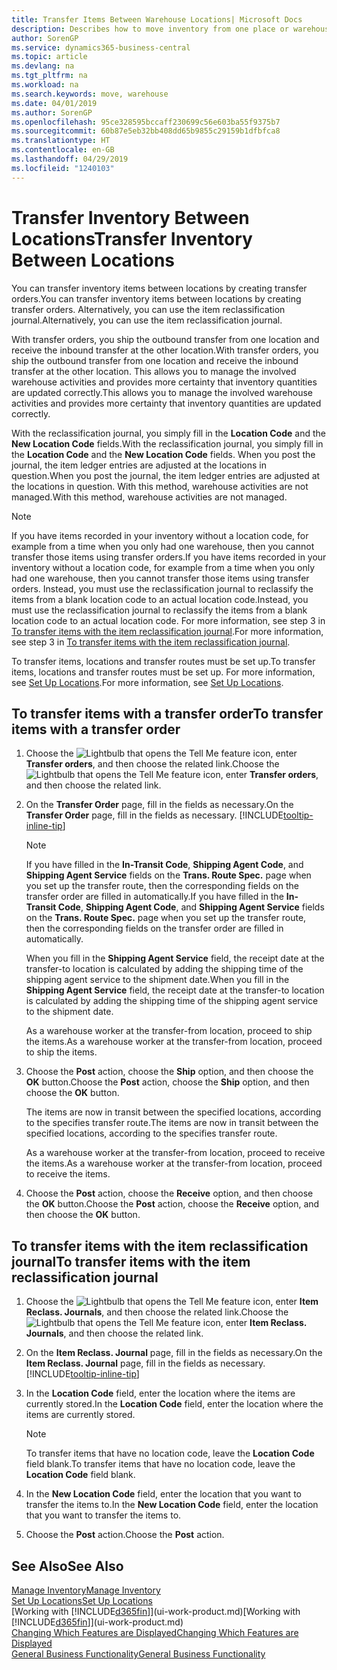 ```yaml
---
title: Transfer Items Between Warehouse Locations| Microsoft Docs
description: Describes how to move inventory from one place or warehouse to another, either with the reclassification journal or with transfer orders.
author: SorenGP
ms.service: dynamics365-business-central
ms.topic: article
ms.devlang: na
ms.tgt_pltfrm: na
ms.workload: na
ms.search.keywords: move, warehouse
ms.date: 04/01/2019
ms.author: SorenGP
ms.openlocfilehash: 95ce328595bccaff230699c56e603ba55f9375b7
ms.sourcegitcommit: 60b87e5eb32bb408dd65b9855c29159b1dfbfca8
ms.translationtype: HT
ms.contentlocale: en-GB
ms.lasthandoff: 04/29/2019
ms.locfileid: "1240103"
---
```

# <a name="transfer-inventory-between-locations"></a><span data-ttu-id="6ffab-103">Transfer Inventory Between Locations</span><span class="sxs-lookup"><span data-stu-id="6ffab-103">Transfer Inventory Between Locations</span></span>
<span data-ttu-id="6ffab-104">You can transfer inventory items between locations by creating transfer orders.</span><span class="sxs-lookup"><span data-stu-id="6ffab-104">You can transfer inventory items between locations by creating transfer orders.</span></span> <span data-ttu-id="6ffab-105">Alternatively, you can use the item reclassification journal.</span><span class="sxs-lookup"><span data-stu-id="6ffab-105">Alternatively, you can use the item reclassification journal.</span></span>

<span data-ttu-id="6ffab-106">With transfer orders, you ship the outbound transfer from one location and receive the inbound transfer at the other location.</span><span class="sxs-lookup"><span data-stu-id="6ffab-106">With transfer orders, you ship the outbound transfer from one location and receive the inbound transfer at the other location.</span></span> <span data-ttu-id="6ffab-107">This allows you to manage the involved warehouse activities and provides more certainty that inventory quantities are updated correctly.</span><span class="sxs-lookup"><span data-stu-id="6ffab-107">This allows you to manage the involved warehouse activities and provides more certainty that inventory quantities are updated correctly.</span></span>

<span data-ttu-id="6ffab-108">With the reclassification journal, you simply fill in the **Location Code** and the **New Location Code** fields.</span><span class="sxs-lookup"><span data-stu-id="6ffab-108">With the reclassification journal, you simply fill in the **Location Code** and the **New Location Code** fields.</span></span> <span data-ttu-id="6ffab-109">When you post the journal, the item ledger entries are adjusted at the locations in question.</span><span class="sxs-lookup"><span data-stu-id="6ffab-109">When you post the journal, the item ledger entries are adjusted at the locations in question.</span></span> <span data-ttu-id="6ffab-110">With this method, warehouse activities are not managed.</span><span class="sxs-lookup"><span data-stu-id="6ffab-110">With this method, warehouse activities are not managed.</span></span>

> [!NOTE]  
>   <span data-ttu-id="6ffab-111">If you have items recorded in your inventory without a location code, for example from a time when you only had one warehouse, then you cannot transfer those items using transfer orders.</span><span class="sxs-lookup"><span data-stu-id="6ffab-111">If you have items recorded in your inventory without a location code, for example from a time when you only had one warehouse, then you cannot transfer those items using transfer orders.</span></span> <span data-ttu-id="6ffab-112">Instead, you must use the reclassification journal to reclassify the items from a blank location code to an actual location code.</span><span class="sxs-lookup"><span data-stu-id="6ffab-112">Instead, you must use the reclassification journal to reclassify the items from a blank location code to an actual location code.</span></span>  <span data-ttu-id="6ffab-113">For more information, see step 3 in [To transfer items with the item reclassification journal](inventory-how-transfer-between-locations.md#to-transfer-items-with-the-item-reclassification-journal).</span><span class="sxs-lookup"><span data-stu-id="6ffab-113">For more information, see step 3 in [To transfer items with the item reclassification journal](inventory-how-transfer-between-locations.md#to-transfer-items-with-the-item-reclassification-journal).</span></span>

<span data-ttu-id="6ffab-114">To transfer items, locations and transfer routes must be set up.</span><span class="sxs-lookup"><span data-stu-id="6ffab-114">To transfer items, locations and transfer routes must be set up.</span></span> <span data-ttu-id="6ffab-115">For more information, see [Set Up Locations](inventory-how-setup-locations.md).</span><span class="sxs-lookup"><span data-stu-id="6ffab-115">For more information, see [Set Up Locations](inventory-how-setup-locations.md).</span></span>

## <a name="to-transfer-items-with-a-transfer-order"></a><span data-ttu-id="6ffab-116">To transfer items with a transfer order</span><span class="sxs-lookup"><span data-stu-id="6ffab-116">To transfer items with a transfer order</span></span>
1. <span data-ttu-id="6ffab-117">Choose the ![Lightbulb that opens the Tell Me feature](media/ui-search/search_small.png "Tell me what you want to do") icon, enter **Transfer orders**, and then choose the related link.</span><span class="sxs-lookup"><span data-stu-id="6ffab-117">Choose the ![Lightbulb that opens the Tell Me feature](media/ui-search/search_small.png "Tell me what you want to do") icon, enter **Transfer orders**, and then choose the related link.</span></span>
2. <span data-ttu-id="6ffab-118">On the **Transfer Order** page, fill in the fields as necessary.</span><span class="sxs-lookup"><span data-stu-id="6ffab-118">On the **Transfer Order** page, fill in the fields as necessary.</span></span> [!INCLUDE[tooltip-inline-tip](includes/tooltip-inline-tip_md.md)]

    > [!NOTE]  
    >   <span data-ttu-id="6ffab-119">If you have filled in the **In-Transit Code**, **Shipping Agent Code**, and **Shipping Agent Service** fields on the **Trans. Route Spec.** page when you set up the transfer route, then the corresponding fields on the transfer order are filled in automatically.</span><span class="sxs-lookup"><span data-stu-id="6ffab-119">If you have filled in the **In-Transit Code**, **Shipping Agent Code**, and **Shipping Agent Service** fields on the **Trans. Route Spec.** page when you set up the transfer route, then the corresponding fields on the transfer order are filled in automatically.</span></span>

    <span data-ttu-id="6ffab-120">When you fill in the **Shipping Agent Service** field, the receipt date at the transfer-to location is calculated by adding the shipping time of the shipping agent service to the shipment date.</span><span class="sxs-lookup"><span data-stu-id="6ffab-120">When you fill in the **Shipping Agent Service** field, the receipt date at the transfer-to location is calculated by adding the shipping time of the shipping agent service to the shipment date.</span></span>

    <span data-ttu-id="6ffab-121">As a warehouse worker at the transfer-from location, proceed to ship the items.</span><span class="sxs-lookup"><span data-stu-id="6ffab-121">As a warehouse worker at the transfer-from location, proceed to ship the items.</span></span>
3. <span data-ttu-id="6ffab-122">Choose the **Post** action, choose the **Ship** option, and then choose the **OK** button.</span><span class="sxs-lookup"><span data-stu-id="6ffab-122">Choose the **Post** action, choose the **Ship** option, and then choose the **OK** button.</span></span>

    <span data-ttu-id="6ffab-123">The items are now in transit between the specified locations, according to the specifies transfer route.</span><span class="sxs-lookup"><span data-stu-id="6ffab-123">The items are now in transit between the specified locations, according to the specifies transfer route.</span></span>

    <span data-ttu-id="6ffab-124">As a warehouse worker at the transfer-from location, proceed to receive the items.</span><span class="sxs-lookup"><span data-stu-id="6ffab-124">As a warehouse worker at the transfer-from location, proceed to receive the items.</span></span>
4. <span data-ttu-id="6ffab-125">Choose the **Post** action, choose the **Receive** option, and then choose the **OK** button.</span><span class="sxs-lookup"><span data-stu-id="6ffab-125">Choose the **Post** action, choose the **Receive** option, and then choose the **OK** button.</span></span>

## <a name="to-transfer-items-with-the-item-reclassification-journal"></a><span data-ttu-id="6ffab-126">To transfer items with the item reclassification journal</span><span class="sxs-lookup"><span data-stu-id="6ffab-126">To transfer items with the item reclassification journal</span></span>
1. <span data-ttu-id="6ffab-127">Choose the ![Lightbulb that opens the Tell Me feature](media/ui-search/search_small.png "Tell me what you want to do") icon, enter **Item Reclass. Journals**, and then choose the related link.</span><span class="sxs-lookup"><span data-stu-id="6ffab-127">Choose the ![Lightbulb that opens the Tell Me feature](media/ui-search/search_small.png "Tell me what you want to do") icon, enter **Item Reclass. Journals**, and then choose the related link.</span></span>
2. <span data-ttu-id="6ffab-128">On the **Item Reclass. Journal** page, fill in the fields as necessary.</span><span class="sxs-lookup"><span data-stu-id="6ffab-128">On the **Item Reclass. Journal** page, fill in the fields as necessary.</span></span> [!INCLUDE[tooltip-inline-tip](includes/tooltip-inline-tip_md.md)]
3. <span data-ttu-id="6ffab-129">In the **Location Code** field, enter the location where the items are currently stored.</span><span class="sxs-lookup"><span data-stu-id="6ffab-129">In the **Location Code** field, enter the location where the items are currently stored.</span></span>

    > [!NOTE]  
    >   <span data-ttu-id="6ffab-130">To transfer items that have no location code, leave the **Location Code** field blank.</span><span class="sxs-lookup"><span data-stu-id="6ffab-130">To transfer items that have no location code, leave the **Location Code** field blank.</span></span>
4. <span data-ttu-id="6ffab-131">In the **New Location Code** field, enter the location that you want to transfer the items to.</span><span class="sxs-lookup"><span data-stu-id="6ffab-131">In the **New Location Code** field, enter the location that you want to transfer the items to.</span></span>
5. <span data-ttu-id="6ffab-132">Choose the **Post** action.</span><span class="sxs-lookup"><span data-stu-id="6ffab-132">Choose the **Post** action.</span></span>

## <a name="see-also"></a><span data-ttu-id="6ffab-133">See Also</span><span class="sxs-lookup"><span data-stu-id="6ffab-133">See Also</span></span>
[<span data-ttu-id="6ffab-134">Manage Inventory</span><span class="sxs-lookup"><span data-stu-id="6ffab-134">Manage Inventory</span></span>](inventory-manage-inventory.md)  
[<span data-ttu-id="6ffab-135">Set Up Locations</span><span class="sxs-lookup"><span data-stu-id="6ffab-135">Set Up Locations</span></span>](inventory-how-setup-locations.md)  
<span data-ttu-id="6ffab-136">[Working with [!INCLUDE[d365fin](includes/d365fin_md.md)]](ui-work-product.md)</span><span class="sxs-lookup"><span data-stu-id="6ffab-136">[Working with [!INCLUDE[d365fin](includes/d365fin_md.md)]](ui-work-product.md)</span></span>  
[<span data-ttu-id="6ffab-137">Changing Which Features are Displayed</span><span class="sxs-lookup"><span data-stu-id="6ffab-137">Changing Which Features are Displayed</span></span>](ui-experiences.md)  
[<span data-ttu-id="6ffab-138">General Business Functionality</span><span class="sxs-lookup"><span data-stu-id="6ffab-138">General Business Functionality</span></span>](ui-across-business-areas.md)
